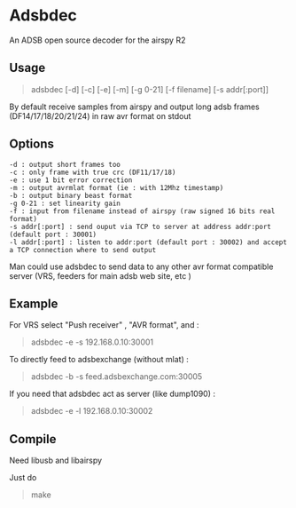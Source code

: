 # Adsbdec
An ADSB open source decoder for the airspy R2

## Usage 
> adsbdec [-d] [-c] [-e] [-m] [-g 0-21] [-f filename] [-s addr[:port]]

By default receive samples from airspy and output long adsb frames (DF14/17/18/20/21/24) in raw avr format on stdout

## Options
	-d : output short frames too
	-c : only frame with true crc (DF11/17/18)
	-e : use 1 bit error correction
	-m : output avrmlat format (ie : with 12Mhz timestamp)
	-b : output binary beast format
	-g 0-21 : set linearity gain 
	-f : input from filename instead of airspy (raw signed 16 bits real format)
	-s addr[:port] : send ouput via TCP to server at address addr:port (default port : 30001)
	-l addr[:port] : listen to addr:port (default port : 30002) and accept a TCP connection where to send output 

Man could use adsbdec to send data to any other avr format compatible server (VRS, feeders for main adsb web site, etc )

## Example

For VRS select "Push receiver" , "AVR format", and :
> adsbdec -e -s 192.168.0.10:30001

To directly feed to adsbexchange (without mlat) :
> adsbdec -b -s feed.adsbexchange.com:30005

If you need that adsbdec act as server (like dump1090) :
> adsbdec -e -l 192.168.0.10:30002

## Compile

   Need libusb and libairspy

  Just do
> make
